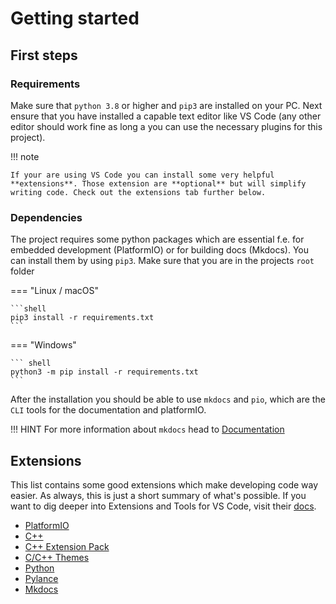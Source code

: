 # Getting started

## First steps

### Requirements

Make sure that `python 3.8` or higher and `pip3` are installed on your PC. Next ensure that you have installed a capable text editor like VS Code (any other editor should work fine as long a you can use the necessary plugins for this project).

!!! note 

    If your are using VS Code you can install some very helpful **extensions**. Those extension are **optional** but will simplify writing code. Check out the extensions tab further below. 

### Dependencies

The project requires some python packages which are essential f.e. for embedded development (PlatformIO) or for building docs (Mkdocs). You can install them by using `pip3`. Make sure that you are in the projects `root` folder

=== "Linux / macOS"

    ```shell
    pip3 install -r requirements.txt
    ```

=== "Windows"

    ``` shell 
    python3 -m pip install -r requirements.txt
    ```

After the installation you should be able to use `mkdocs` and `pio`, which are the `CLI` tools for the documentation and platformIO.

!!! HINT
    For more information about `mkdocs` head to [Documentation](setup/../documentation.md)

## Extensions

This list contains some good extensions which make developing code way easier. As always, this is just a short summary of what's possible. If you want to dig deeper into Extensions and Tools for VS Code, visit their [docs](https://code.visualstudio.com/docs/editor/codebasics). 

* [PlatformIO](https://marketplace.visualstudio.com/items?itemName=platformio.platformio-ide)
* [C++](https://marketplace.visualstudio.com/items?itemName=ms-vscode.cpptools)
* [C++ Extension Pack](https://marketplace.visualstudio.com/items?itemName=ms-vscode.cpptools-extension-pack)
* [C/C++ Themes](https://marketplace.visualstudio.com/items?itemName=ms-vscode.cpptools-themes)
* [Python](https://marketplace.visualstudio.com/items?itemName=ms-python.python)
* [Pylance](https://marketplace.visualstudio.com/items?itemName=ms-python.vscode-pylance)
* [Mkdocs](https://github.com/mkdocs/mkdocs)